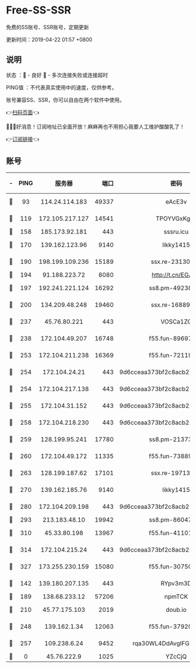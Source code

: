 # Free-SS-SSR

免费的SS账号、SSR账号，定期更新

更新时间：2019-04-22 01:57 +0800

## 说明

状态     ：🙂 - 良好 🙁 - 多次连接失败或连接超时

PING值   ：不代表真实使用中的速度，仅供参考。

账号兼容SS、SSR，你可以自由在两个软件中使用。

👉[扫码页面](https://liesauer.github.io/Free-SS-SSR/)👈

🎉🎉🎉好消息！订阅地址已全面开放！麻麻再也不用担心我要人工维护酸酸乳了！

👉[订阅链接](https://www.liesauer.net/yogurt/subscribe?ACCESS_TOKEN=DAYxR3mMaZAsaqUb)👈

## 账号

|-|PING|服务器|端口|密码|加密方式|区域|
|:----:|:----:|:-----:|-----:|:----:|:----:|:----:|
|🙂|93|114.24.114.183|49337|eAcE3v|chacha20-ietf|TW|
|🙂|119|172.105.217.127|14541|TPOYVGxKglpi|aes-256-cfb|JP|
|🙂|158|185.173.92.181|443|sssru.icu|rc4-md5|RU|
|🙂|170|139.162.123.96|9140|likky1415|aes-256-cfb|JP|
|🙂|190|198.199.109.236|15189|ssx.re-23130260|aes-256-cfb|US|
|🙂|194|91.188.223.72|8080|http://t.cn/EGJIyrl|rc4-md5|RU|
|🙂|197|192.241.221.124|16292|ss8.pm-49238822|aes-256-cfb|US|
|🙂|200|134.209.48.248|19460|ssx.re-16889161|aes-256-cfb|US|
|🙂|237|45.76.80.221|443|VOSCa1ZG|aes-256-cfb|DE|
|🙂|238|172.104.49.207|16748|f55.fun-89697299|aes-256-cfb|SG|
|🙂|253|172.104.211.238|16369|f55.fun-72119461|aes-256-cfb|US|
|🙂|254|172.104.24.21|443|9d6cceaa373bf2c8acb22e60b6a58be6|aes-256-cfb|US|
|🙂|254|172.104.217.138|443|9d6cceaa373bf2c8acb22e60b6a58be6|aes-256-cfb|US|
|🙂|255|172.104.31.152|443|9d6cceaa373bf2c8acb22e60b6a58be6|aes-256-cfb|US|
|🙂|258|172.104.218.230|443|9d6cceaa373bf2c8acb22e60b6a58be6|aes-256-cfb|US|
|🙂|259|128.199.95.241|17780|ss8.pm-21373511|aes-256-cfb|SG|
|🙂|260|172.104.49.172|11335|f55.fun-73889374|aes-256-cfb|SG|
|🙂|263|128.199.187.62|17101|ssx.re-19713443|aes-256-cfb|SG|
|🙂|270|139.162.185.76|9140|likky1415|aes-256-cfb|DE|
|🙂|280|172.104.209.198|443|9d6cceaa373bf2c8acb22e60b6a58be6|aes-256-cfb|US|
|🙂|293|213.183.48.10|19942|ss8.pm-86047408|rc4-md5|RU|
|🙂|310|45.33.80.198|13967|f55.fun-41101289|aes-256-cfb|US|
|🙂|314|172.104.215.24|443|9d6cceaa373bf2c8acb22e60b6a58be6|aes-256-cfb|US|
|🙂|327|173.255.230.159|15080|f55.fun-30750551|aes-256-cfb|US|
|🙂|142|139.180.207.135|443|RYpv3m3D|aes-256-cfb|JP|
|🙂|189|138.68.233.12|57206|npmTCK|rc4-md5|US|
|🙂|210|45.77.175.103|2019|doub.io|aes-128-ctr|SG|
|🙂|248|139.162.1.34|12063|f55.fun-37920172|aes-256-cfb|SG|
|🙂|257|109.238.6.24|9452|rqa30WL4DdAvgIFG6Fs3znzTa|aes-256-cfb|FR|
|🙁|0|45.76.222.9|1025|YZcCjQ|rc4-md5|JP|
